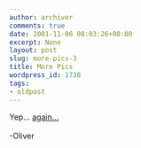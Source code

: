 ```yaml
---
author: archiver
comments: true
date: 2001-11-06 08:03:26+00:00
excerpt: None
layout: post
slug: more-pics-3
title: More Pics
wordpress_id: 1738
tags:
- oldpost
---
```


Yep... <a href="http://www.oliverweb.com/pics/college">again...</a><br /><br />-Oliver